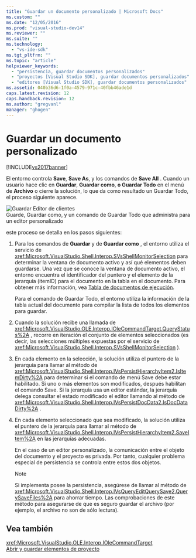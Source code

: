 ```yaml
---
title: "Guardar un documento personalizado | Microsoft Docs"
ms.custom: ""
ms.date: "12/05/2016"
ms.prod: "visual-studio-dev14"
ms.reviewer: ""
ms.suite: ""
ms.technology: 
  - "vs-ide-sdk"
ms.tgt_pltfrm: ""
ms.topic: "article"
helpviewer_keywords: 
  - "persistencia, guardar documentos personalizados"
  - "proyectos [Visual Studio SDK], guardar documentos personalizados"
  - "editores [Visual Studio SDK], guardar documentos personalizados"
ms.assetid: 040b36d6-1f0a-4579-971c-40fbb46ade1d
caps.latest.revision: 12
caps.handback.revision: 12
ms.author: "gregvanl"
manager: "ghogen"
---
```

# Guardar un documento personalizado
[!INCLUDE[vs2017banner](../../code-quality/includes/vs2017banner.md)]

El entorno controla **Save**, **Save As**, y los comandos de **Save All** .  Cuando un usuario hace clic en **Guardar**, **Guardar como**, **o Guardar Todo** en el menú de **Archivo** o cierre la solución, lo que da como resultado un Guardar Todo, el proceso siguiente aparece.  
  
 ![Guardar Editor de clientes](../../extensibility/internals/media/private.gif "Private")  
Guarde, Guardar como, y un comando de Guardar Todo que administra para un editor personalizado  
  
 este proceso se detalla en los pasos siguientes:  
  
1.  Para los comandos de **Guardar** y de **Guardar como** , el entorno utiliza el servicio de <xref:Microsoft.VisualStudio.Shell.Interop.SVsShellMonitorSelection> para determinar la ventana de documento activo y así qué elementos deben guardarse.  Una vez que se conoce la ventana de documento activo, el entorno encuentra el identificador del puntero y el elemento de la jerarquía \(itemID\) para el documento en la tabla en el documento.  Para obtener más información, vea [Tabla de documentos de ejecución](../../extensibility/internals/running-document-table.md).  
  
     Para el comando de Guardar Todo, el entorno utiliza la información de la tabla actual del documento para compilar la lista de todos los elementos para guardar.  
  
2.  Cuando la solución recibe una llamada de <xref:Microsoft.VisualStudio.OLE.Interop.IOleCommandTarget.QueryStatus%2A> , recorre en iteración el conjunto de elementos seleccionados \(es decir, las selecciones múltiples expuestas por el servicio de <xref:Microsoft.VisualStudio.Shell.Interop.SVsShellMonitorSelection> \).  
  
3.  En cada elemento en la selección, la solución utiliza el puntero de la jerarquía para llamar al método de <xref:Microsoft.VisualStudio.Shell.Interop.IVsPersistHierarchyItem2.IsItemDirty%2A> para determinar si el comando de menú Save debe estar habilitado.  Si uno o más elementos son modificados, después habilitan el comando Save.  Si la jerarquía usa un editor estándar, la jerarquía delega consultar el estado modificado el editor llamando al método de <xref:Microsoft.VisualStudio.Shell.Interop.IVsPersistDocData2.IsDocDataDirty%2A> .  
  
4.  En cada elemento seleccionado que sea modificado, la solución utiliza el puntero de la jerarquía para llamar al método de <xref:Microsoft.VisualStudio.Shell.Interop.IVsPersistHierarchyItem2.SaveItem%2A> en las jerarquías adecuadas.  
  
     En el caso de un editor personalizado, la comunicación entre el objeto del documento y el proyecto es privada.  Por tanto, cualquier problema especial de persistencia se controla entre estos dos objetos.  
  
    > [!NOTE]
    >  Si implementa posee la persistencia, asegúrese de llamar al método de <xref:Microsoft.VisualStudio.Shell.Interop.IVsQueryEditQuerySave2.QuerySaveFiles%2A> para ahorrar tiempo.  Las comprobaciones de este método para asegurarse de que es seguro guardar el archivo \(por ejemplo, el archivo no son de sólo lectura\).  
  
## Vea también  
 <xref:Microsoft.VisualStudio.OLE.Interop.IOleCommandTarget>   
 [Abrir y guardar elementos de proyecto](../../extensibility/internals/opening-and-saving-project-items.md)